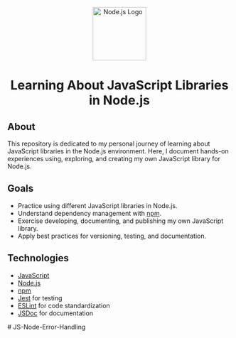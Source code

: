 <p align="center">
  <img src="https://nodejs.org/static/images/logo.svg" alt="Node.js Logo" width="120"/>
</p>

<h1 align="center">Learning About JavaScript Libraries in Node.js</h1>

## About

This repository is dedicated to my personal journey of learning about JavaScript libraries in the Node.js environment. Here, I document hands-on experiences using, exploring, and creating my own JavaScript library for Node.js.

## Goals

- Practice using different JavaScript libraries in Node.js.
- Understand dependency management with [npm](https://www.npmjs.com/).
- Exercise developing, documenting, and publishing my own JavaScript library.
- Apply best practices for versioning, testing, and documentation.

## Technologies

- [JavaScript](https://developer.mozilla.org/en-US/docs/Web/JavaScript)
- [Node.js](https://nodejs.org/)
- [npm](https://www.npmjs.com/)
- [Jest](https://jestjs.io/) for testing
- [ESLint](https://eslint.org/) for code standardization
- [JSDoc](https://jsdoc.app/) for documentation

#   J S - N o d e - E r r o r - H a n d l i n g  
 
